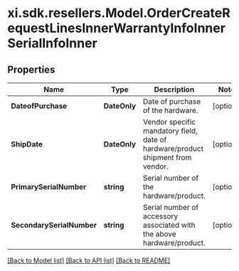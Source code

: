 # xi.sdk.resellers.Model.OrderCreateRequestLinesInnerWarrantyInfoInnerSerialInfoInner

## Properties

Name | Type | Description | Notes
------------ | ------------- | ------------- | -------------
**DateofPurchase** | **DateOnly** | Date of purchase of the hardware. | [optional] 
**ShipDate** | **DateOnly** | Vendor specific mandatory field, date of hardware/product shipment from vendor. | [optional] 
**PrimarySerialNumber** | **string** | Serial number of the hardware/product. | [optional] 
**SecondarySerialNumber** | **string** | Serial number of accessory associated with the above hardware/product. | [optional] 

[[Back to Model list]](../README.md#documentation-for-models) [[Back to API list]](../README.md#documentation-for-api-endpoints) [[Back to README]](../README.md)

